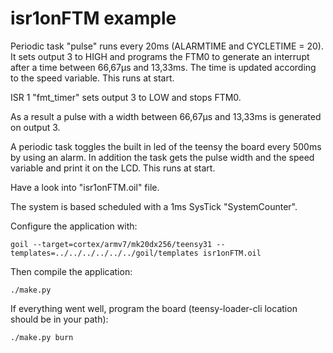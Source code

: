 # isr1onFTM example

Periodic task "pulse" runs every 20ms (ALARMTIME and CYCLETIME = 20).
It sets output 3 to HIGH and programs the FTM0 to generate an interrupt
after a time between 66,67µs and 13,33ms. The time is updated according
to the speed variable. This runs at start.

ISR 1 "fmt_timer" sets output 3 to LOW and stops FTM0.

As a result a pulse with a width between 66,67µs and 13,33ms is generated
on output 3. 

A periodic task toggles the built in led of the teensy the board every
500ms by using an alarm. In addition the task gets the pulse width and
the speed variable and print it on the LCD. This runs at start.

Have a look into "isr1onFTM.oil" file.

The system is based scheduled with a 1ms SysTick "SystemCounter".

Configure the application with:

`goil --target=cortex/armv7/mk20dx256/teensy31 --templates=../../../../../../goil/templates isr1onFTM.oil`

Then compile the application:

`./make.py`

If everything went well, program the board (teensy-loader-cli location should be in your path):

`./make.py burn`
